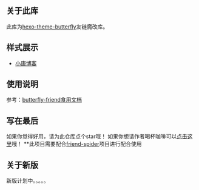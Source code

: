 ## 关于此库
此库为[hexo-theme-butterfly](https://github.com/jerryc127/hexo-theme-butterfly)友链魔改库。

## 样式展示
- [小康博客](https://www.antmoe.com/friends)

## 使用说明
参考：[butterfly-friend食用文档](https://www.yuque.com/kdoc/bf/friend)

## 写在最后
如果你觉得好用，请为此仓库点个star哦！
如果你想请作者喝杯咖啡可以[点击这里](https://pay.xiaokang.me/)哦！
**此项目需要配合[friend-spider](https://github.com/DreamyTZK/friend-spider)项目进行配合使用

## 关于新版
新版计划中。。。。。